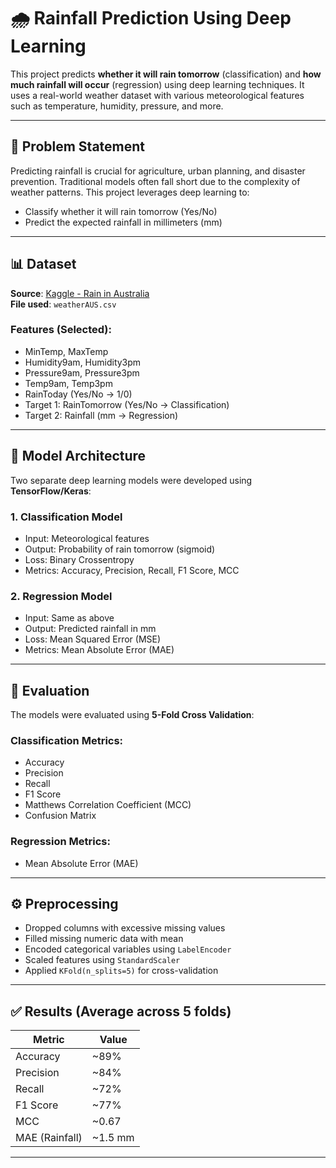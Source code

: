 # 🌧️ Rainfall Prediction Using Deep Learning

This project predicts **whether it will rain tomorrow** (classification) and **how much rainfall will occur** (regression) using deep learning techniques. It uses a real-world weather dataset with various meteorological features such as temperature, humidity, pressure, and more.

---

## 📌 Problem Statement

Predicting rainfall is crucial for agriculture, urban planning, and disaster prevention. Traditional models often fall short due to the complexity of weather patterns. This project leverages deep learning to:

- Classify whether it will rain tomorrow (Yes/No)
- Predict the expected rainfall in millimeters (mm)

---

## 📊 Dataset

**Source**: [Kaggle - Rain in Australia](https://www.kaggle.com/datasets/jsphyg/weather-dataset-rattle-package)  
**File used**: `weatherAUS.csv`

### Features (Selected):
- MinTemp, MaxTemp
- Humidity9am, Humidity3pm
- Pressure9am, Pressure3pm
- Temp9am, Temp3pm
- RainToday (Yes/No → 1/0)
- Target 1: RainTomorrow (Yes/No → Classification)
- Target 2: Rainfall (mm → Regression)

---

## 🧠 Model Architecture

Two separate deep learning models were developed using **TensorFlow/Keras**:

### 1. Classification Model
- Input: Meteorological features
- Output: Probability of rain tomorrow (sigmoid)
- Loss: Binary Crossentropy
- Metrics: Accuracy, Precision, Recall, F1 Score, MCC

### 2. Regression Model
- Input: Same as above
- Output: Predicted rainfall in mm
- Loss: Mean Squared Error (MSE)
- Metrics: Mean Absolute Error (MAE)

---

## 🧪 Evaluation

The models were evaluated using **5-Fold Cross Validation**:

### Classification Metrics:
- Accuracy
- Precision
- Recall
- F1 Score
- Matthews Correlation Coefficient (MCC)
- Confusion Matrix

### Regression Metrics:
- Mean Absolute Error (MAE)

---

## ⚙️ Preprocessing

- Dropped columns with excessive missing values
- Filled missing numeric data with mean
- Encoded categorical variables using `LabelEncoder`
- Scaled features using `StandardScaler`
- Applied `KFold(n_splits=5)` for cross-validation

---

## ✅ Results (Average across 5 folds)

| Metric               | Value        |
|----------------------|--------------|
| Accuracy             | ~89%         |
| Precision            | ~84%         |
| Recall               | ~72%         |
| F1 Score             | ~77%         |
| MCC                  | ~0.67        |
| MAE (Rainfall)       | ~1.5 mm      |


---


